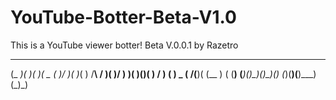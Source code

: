 # YouTube-Botter-Beta-V1.0
This is a YouTube viewer botter! Beta V.0.0.1 by Razetro
 ____  __  __  ____  _  _  _   _    __    ___  _  _ 
(_  _)(  )(  )(  _ \( )/ )( )_( )  /__\  / __)( )/ )
  )(   )(__)(  )   / )  (  ) _ (  /(__)\( (__  )  ( 
 (__) (______)(_)\_)(_)\_)(_) (_)(__)(__)\___)(_)\_)
